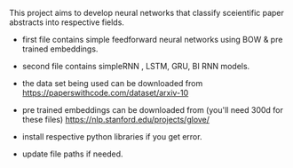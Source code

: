 This project aims to develop neural networks that classify sceientific paper abstracts into respective fields.

- first file contains simple feedforward neural networks using BOW & pre trained embeddings.
- second file contains simpleRNN , LSTM, GRU, BI RNN models.

- the data set being used can be downloaded from https://paperswithcode.com/dataset/arxiv-10
- pre trained embeddings can be downloaded from (you'll need 300d for these files) https://nlp.stanford.edu/projects/glove/
- install respective python libraries if you get error.
- update file paths if needed.
